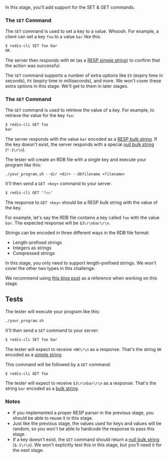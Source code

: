 In this stage, you'll add support for the SET & GET commands.

### The `SET` Command

The `SET` command is used to set a key to a value. Whoosh. For example, a client can set a key `foo` to a value `bar` like this:
```bash
$ redis-cli SET foo bar
OK
```
The server then responds with `OK` (as a [RESP simple string](https://redis.io/docs/latest/develop/reference/protocol-spec/#simple-strings)) to confirm that the action was successful.

The `SET` command supports a number of extra options like `EX` (expiry time in seconds), `PX` (expiry time in milliseconds), and more. We
won't cover these extra options in this stage. We'll get to them in later stages.

### The `GET` Command

The `GET` command is used to retrieve the value of a key. For example, to retrieve the value for the key `foo`:
```bash
$ redis-cli GET foo
bar
```
The server responds with the value `bar` encoded as a [RESP bulk string](https://redis.io/docs/latest/develop/reference/protocol-spec/#bulk-strings). If the key doesn't exist, the server responds with a special [null bulk string](https://redis.io/docs/latest/develop/reference/protocol-spec/#null-bulk-strings) (`*-1\r\n`).

The tester will create an RDB file with a single key and execute your program like this:

```
./your_program.sh --dir <dir> --dbfilename <filename>
```

It'll then send a `GET <key>` command to your server.

```bash
$ redis-cli GET "foo"
```

The response to `GET <key>` should be a RESP bulk string with the value of the key.

For example, let's say the RDB file contains a key called `foo` with the value `bar`. The expected response will be `$3\r\nbar\r\n`.

Strings can be encoded in three different ways in the RDB file format:

- Length-prefixed strings
- Integers as strings
- Compressed strings

In this stage, you only need to support length-prefixed strings. We won't cover the other two types in this challenge.

We recommend using [this blog post](https://rdb.fnordig.de/file_format.html) as a reference when working on this stage.


## Tests

The tester will execute your program like this:

```bash
./your_program.sh
```

It'll then send a `SET` command to your server:

```bash
$ redis-cli SET foo bar
```

The tester will expect to receive `+OK\r\n` as a response. That's the string `OK` encoded as a [simple string](https://redis.io/docs/latest/develop/reference/protocol-spec/#simple-strings).

This command will be followed by a `GET` command:

```bash
$ redis-cli GET foo
```

The tester will expect to receive `$3\r\nbar\r\n` as a response. That's the string `bar` encoded as a [bulk string](https://redis.io/docs/latest/develop/reference/protocol-spec/#bulk-strings).

### Notes

- If you implemented a proper RESP parser in the previous stage, you should be able to reuse it in this stage.
- Just like the previous stage, the values used for keys and values will be random, so you won't be able to hardcode the response to pass this stage.
- If a key doesn't exist, the `GET` command should return a [null bulk string](https://redis.io/docs/latest/develop/reference/protocol-spec/#null-bulk-strings) (`$-1\r\n`). We won't explicitly test this in this stage, but you'll need it for the next stage.
